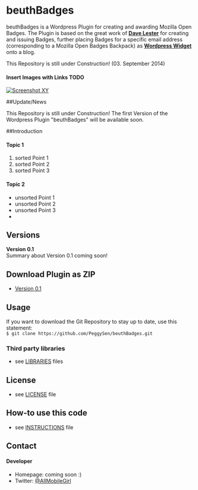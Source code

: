 beuthBadges
===========

beuthBadges is a Wordpress Plugin for creating and awarding Mozilla Open Badges. The Plugin is based on the great work of <a href="https://github.com/davelester/WPBadger" target="_blank"><b>Dave Lester</b></a> for creating and issuing Badges, further placing Badges for a specific email address (corresponding to a Mozilla Open Badges Backpack) as <a href="https://github.com/davelester/WPBadgeDisplay" target="_blank"><b>Wordpress Widget</b></a> onto a blog.

This Repository is still under Construction! (03. September 2014)

#### Insert Images with Links TODO 
<!-- edit this image location -->
[![Screenshot XY](http://imsky.github.io/holder/images/header.png)](link)

##Update/News

This Repository is still under Construction! The first Version of the Wordpress Plugin "beuthBadges" will be available soon.

##Introduction

#### Topic 1
  1. sorted Point 1
  2. sorted Point 2
  3. sorted Point 3

#### Topic 2
  * unsorted Point 1
  * unsorted Point 2
  * unsorted Point 3
  * 

## Versions 

__Version 0.1__<br>
Summary about Version 0.1 coming soon!

## Download Plugin as ZIP
 * [Version 0.1](https://github.com/PeggySen/beuthBadges/archive/master.zip)

## Usage
If you want to download the Git Repository to stay up to date, use this statement:<br>
```$ git clone https://github.com/PeggySen/beuthBadges.git```

### Third party libraries
* see [LIBRARIES](https://github.com/PeggySen/beuthBadges/blob/master/LIBRARIES) files

## License 
* see [LICENSE](https://github.com/PeggySen/beuthBadges/blob/master/LICENSE) file



## How-to use this code
* see [INSTRUCTIONS](https://github.com/username/sw-name/blob/master/INSTRUCTIONS.md) file

## Contact
#### Developer
* Homepage: coming soon :)
* Twitter: <a href="https://twitter.com/AllMobileGirl" target="_blank">@AllMobileGirl</a>



